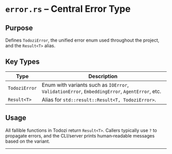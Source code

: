 # `error.rs` – Central Error Type

## Purpose
Defines `TodoziError`, the unified error enum used throughout the project, and the `Result<T>` alias.

## Key Types
| Type | Description |
|------|-------------|
| `TodoziError` | Enum with variants such as `IOError`, `ValidationError`, `EmbeddingError`, `AgentError`, etc. |
| `Result<T>` | Alias for `std::result::Result<T, TodoziError>`. |

## Usage
All fallible functions in Todozi return `Result<T>`. Callers typically use `?` to propagate errors, and the CLI/server prints human‑readable messages based on the variant.

---

